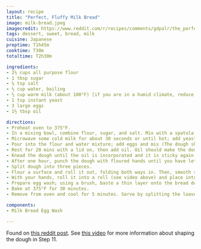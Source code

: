 ```yaml
---
layout: recipe
title: "Perfect, Fluffy Milk Bread"
image: milk-bread.jpeg
imagecredit: https://www.reddit.com/r/recipes/comments/gdpalr/the_perfect_fluffy_milk_bread/
tags: dessert, sweet, bread, milk
cuisine: Japanese
preptime: T1h45m
cooktime: T30m
totaltime: T2h30m

ingredients:
- 2½ cups all purpose flour
- 1 tbsp sugar
- ⅛ tsp salt
- ⅓ cup water, boiling
- ⅔ cup warm milk (about 100°F) [if you are in a humid climate, reduce the milk amount by 1-2 tbsp]
- 1 tsp instant yeast
- 3 large eggs
- 1½ tbsp oil

directions:
- Preheat oven to 375°F.
- In a mixing bowl, combine flour, sugar, and salt. Mix with a spatula. Add boiling water and slowly incorporate.
- Microwave some cold milk for about 30 seconds or until hot; add yeast and mix.
- Pour into the flour and water mixture; add eggs and mix (The dough should be very sticky. DO NOT add more flour.)
- Rest for 20 mins with a lid on, then add oil. Oil should make the dough not sticky.
- Knead the dough until the oil is incorporated and it is sticky again. Cover and rest for 1 hour.
- After one hour, punch the dough with floured hands until you have let most of the air out. It should be about the size the dough was before resting.
- Split dough into three pieces.
- Flour a surface and roll it out, folding both ways in. Then, smooth side down, roll it out with a pin.
- With your hands, roll it into a roll (see video above) and place into a prepared bread tin. Rest in bread tin for 1 hour.
- Prepare egg wash; using a brush, baste a thin layer onto the bread dough.
- Bake at 375°F for 30 minutes.
- Remove from oven and cool for 5 minutes. Serve by splitting the loaves open with your hands or cutting with a knife.

components:
- Milk Bread Egg Wash

---
```


Found on [this reddit post](https://www.reddit.com/r/recipes/comments/gdpalr/the_perfect_fluffy_milk_bread/). See [this video](https://youtu.be/tc3coiL36Cg?t=182) for more information about shaping the dough in Step 11.
